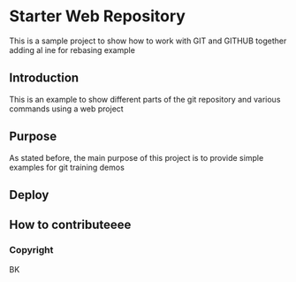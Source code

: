 # Starter Web Repository
This is a sample project to show how to work with GIT and GITHUB together
adding al ine for rebasing example

## Introduction

This is an example to show different parts of the git repository and various commands using a web project

## Purpose

As stated before, the main purpose of this project is to provide simple examples for git training demos

## Deploy
 
## How to contributeeee

### Copyright
BK